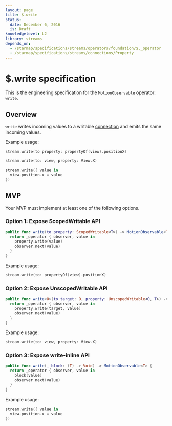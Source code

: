 ```yaml
---
layout: page
title: $.write
status:
  date: December 6, 2016
  is: Draft
knowledgelevel: L2
library: streams
depends_on:
  - /starmap/specifications/streams/operators/foundation/$._operator
  - /starmap/specifications/streams/connections/Property
---
```


# $.write specification

This is the engineering specification for the `MotionObservable` operator: `write`.

## Overview

`write` writes incoming values to a writable [connection](/starmap/specifications/streams/connections/)
and emits the same incoming values.

Example usage:

```swift
stream.write(to property: propertyOf(view).positionX)

stream.write(to: view, property: View.X)

stream.write({ value in
  view.position.x = value
})
```

## MVP

Your MVP must implement at least one of the following options.

### Option 1: Expose ScopedWritable API

```swift
public func write(to property: ScopedWritable<T>) -> MotionObservable<T> {
  return _operator { observer, value in
    property.write(value)
    observer.next(value)
  }
}
```

Example usage:

```swift
stream.write(to: propertyOf(view).positionX)
```

### Option 2: Expose UnscopedWritable API

```swift
public func write<O>(to target: O, property: UnscopedWritable<O, T>) -> MotionObservable<T> {
  return _operator { observer, value in
    property.write(target, value)
    observer.next(value)
  }
}
```

Example usage:

```swift
stream.write(to: view, property: View.X)
```

### Option 3: Expose write-inline API

```swift
public func write(_ block: (T) -> Void) -> MotionObservable<T> {
  return _operator { observer, value in
    block(value)
    observer.next(value)
  }
}
```

Example usage:

```swift
stream.write({ value in
  view.position.x = value
})
```
